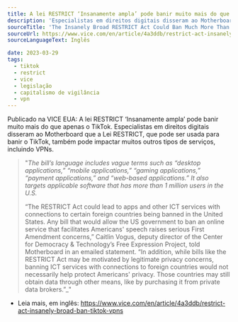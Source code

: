 ```yaml
---
title: A lei RESTRICT ‘Insanamente ampla’ pode banir muito mais do que apenas o TikTok (VICE EUA)
description: 'Especialistas em direitos digitais disseram ao Motherboard que a Lei RESTRICT, que pode ser usada para banir o TikTok, também pode impactar muitos outros tipos de serviços, incluindo VPNs.'
sourceTitle: 'The Insanely Broad RESTRICT Act Could Ban Much More Than Just TikTok'
sourceUrl: https://www.vice.com/en/article/4a3ddb/restrict-act-insanely-broad-ban-tiktok-vpns
sourceLanguageText: Inglês

date: 2023-03-29
tags:
  - tiktok
  - restrict
  - vice
  - legislação
  - capitalismo de vigilância
  - vpn
---
```


Publicado na VICE EUA: A lei RESTRICT ‘Insanamente ampla’ pode banir muito mais do que apenas o TikTok. Especialistas em direitos digitais disseram ao Motherboard que a Lei RESTRICT, que pode ser usada para banir o TikTok, também pode impactar muitos outros tipos de serviços, incluindo VPNs.

> "_The bill’s language includes vague terms such as “desktop applications,” “mobile applications,” “gaming applications,” “payment applications,” and “web-based applications.” It also targets applicable software that has more than 1 million users in the U.S._
>
>“The RESTRICT Act could lead to apps and other ICT services with connections to certain foreign countries being banned in the United States. Any bill that would allow the US government to ban an online service that facilitates Americans' speech raises serious First Amendment concerns,” Caitlin Vogus, deputy director of the Center for Democracy & Technology’s Free Expression Project, told Motherboard in an emailed statement. “In addition, while bills like the RESTRICT Act may be motivated by legitimate privacy concerns, banning ICT services with connections to foreign countries would not necessarily help protect Americans' privacy. Those countries may still obtain data through other means, like by purchasing it from private data brokers.”_"

* Leia mais, em inglês: https://www.vice.com/en/article/4a3ddb/restrict-act-insanely-broad-ban-tiktok-vpns

